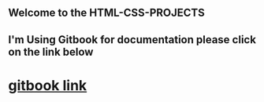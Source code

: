 ## Welcome to the HTML-CSS-PROJECTS 
## I'm Using Gitbook for documentation please click on the link below
# [gitbook link](https://app.gitbook.com/@labidimarwen6/s/html-css-projects/)
